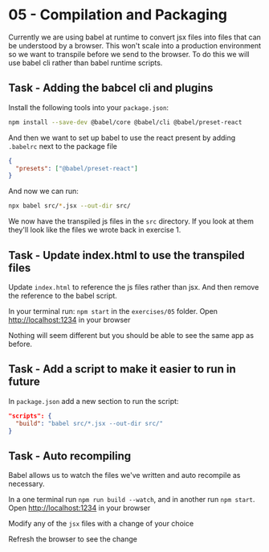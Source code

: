 # 05 - Compilation and Packaging

Currently we are using babel at runtime to convert jsx files into files that can be understood by a browser. This won't scale into a production environment so we want to transpile before we send to the browser. To do this we will use babel cli rather than babel runtime scripts.

## Task - Adding the babcel cli and plugins

Install the following tools into your `package.json`:

```sh
npm install --save-dev @babel/core @babel/cli @babel/preset-react
```

And then we want to set up babel to use the react present by adding `.babelrc` next to the package file

```json
{
  "presets": ["@babel/preset-react"]
}
```

And now we can run:

```sh
npx babel src/*.jsx --out-dir src/  
```

We now have the transpiled js files in the `src` directory. If you look at them they'll look like the files we wrote back in exercise 1.

## Task - Update index.html to use the transpiled files

Update `index.html` to reference the js files rather than jsx. And then remove the reference to the babel script.

In your terminal run: `npm start` in the `exercises/05` folder.
Open [http://localhost:1234](http://localhost:1234) in your browser

Nothing will seem different but you should be able to see the same app as before.

## Task - Add a script to make it easier to run in future

In `package.json` add a new section to run the script:

```json
"scripts": {
  "build": "babel src/*.jsx --out-dir src/"
}
```

## Task - Auto recompiling

Babel allows us to watch the files we've written and auto recompile as necessary.

In a one terminal run `npm run build --watch`, and in another run `npm start`.
Open [http://localhost:1234](http://localhost:1234) in your browser

Modify any of the `jsx` files with a change of your choice

Refresh the browser to see the change
